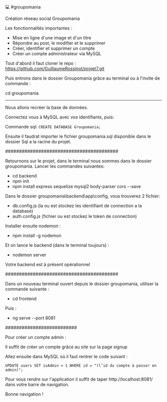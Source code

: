 :computer: #groupomania

Création réseau social Groupomania

Les fonctionnalités importantes :

- Mise en ligne d'une image et d'un titre
- Répondre au post, le modifier et le supprimer
- Créer, identifier et supprimer un compte
- Créer un compte administrateur via MySQL

 
Tout d'abord il faut cloner le repo : https://github.com/GuillaumeRossinot/projet7.git

Puis entrons dans le dossier Groupomania grâce au terminal ou à l'invite de commande :

cd groupomania

______________________________________________



Nous allons recréer la base de données.

Connectez vous à MySQL avec vos identifiants, puis:

Commande sql: 
``
CREATE DATABASE Groupomania;
``

Ensuite il faudrat importer le fichier groupomania.sql disponible dans le dossier Sql a la racine du projet.
 
#########################################
 
Retournons sur le projet, dans le terminal nous sommes dans le dossier groupomania.
Lancer les commandes suivantes:
- cd backend
- npm init
- npm install express sequelize mysql2 body-parser cors --save
    
Dans le dossier groupomania\backend\app\config, vous trouverez 2 fichier:
- db.config.js (la ou est stockez les identifiant de connection a la database)
- auth.config.js (fichier ou est stockez le token de connection)

Installer ensuite nodemon : 
- npm install -g nodemon

Et on lance le backend (dans le terminal toujours) :
- nodemon server
   

Votre backend est à présent opérationnel    
    
#########################################


Dans un nouveau terminal ouvert depuis le dossier groupomania,
utiliser la commande suivante : 
- cd frontend

Puis :

- ng serve --port 8081

##########################

Pour créer un compte admin :

Il suffit de créer un compte grâce au site sur la page signup

Allez ensuite dans MySQL où il faut rentrer le code suivant :

``
UPDATE users
SET isAdmin = 1
WHERE id = "(l’id du compte à passer en admin)";
``

Pour vous rendre sur l'application il suffit de taper http://localhost:8081/ dans votre barre de navigation.

Bonne navigation !